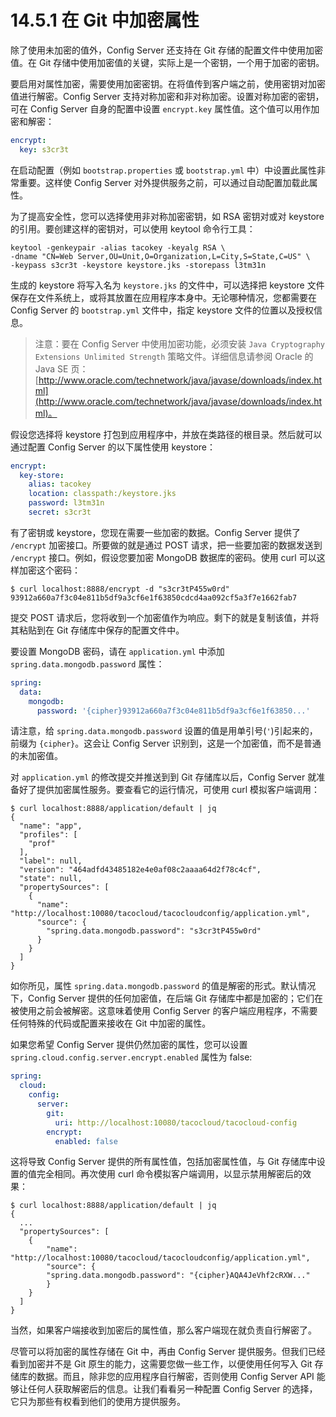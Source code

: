 # 14.5.1 在 Git 中加密属性

除了使用未加密的值外，Config Server 还支持在 Git 存储的配置文件中使用加密值。在 Git 存储中使用加密值的关键，实际上是一个密钥，一个用于加密的密钥。

要启用对属性加密，需要使用加密密钥。在将值传到客户端之前，使用密钥对加密值进行解密。Config Server 支持对称加密和非对称加密。设置对称加密的密钥，可在 Config Server 自身的配置中设置 `encrypt.key` 属性值。这个值可以用作加密和解密：

```yml
encrypt:
  key: s3cr3t
```

在启动配置（例如 `bootstrap.properties` 或 `bootstrap.yml` 中）中设置此属性非常重要。这样使 Config Server 对外提供服务之前，可以通过自动配置加载此属性。

为了提高安全性，您可以选择使用非对称加密密钥，如 RSA 密钥对或对 keystore 的引用。要创建这样的密钥对，可以使用 keytool 命令行工具：

```shell
keytool -genkeypair -alias tacokey -keyalg RSA \
-dname "CN=Web Server,OU=Unit,O=Organization,L=City,S=State,C=US" \
-keypass s3cr3t -keystore keystore.jks -storepass l3tm31n
```

生成的 keystore 将写入名为 `keystore.jks` 的文件中，可以选择把 keystore 文件保存在文件系统上，或将其放置在应用程序本身中。无论哪种情况，您都需要在 Config Server 的 `bootstrap.yml` 文件中，指定 keystore 文件的位置以及授权信息。

> 注意：要在 Config Server 中使用加密功能，必须安装 `Java Cryptography Extensions Unlimited Strength` 策略文件。详细信息请参阅 Oracle 的 Java SE 页：[http://www.oracle.com/technetwork/java/javase/downloads/index.html](http://www.oracle.com/technetwork/java/javase/downloads/index.html)。

假设您选择将 keystore 打包到应用程序中，并放在类路径的根目录。然后就可以通过配置 Config Server 的以下属性使用 keystore：

```yml
encrypt:
  key-store:
    alias: tacokey
    location: classpath:/keystore.jks
    password: l3tm31n
    secret: s3cr3t
```

有了密钥或 keystore，您现在需要一些加密的数据。Config Server 提供了 `/encrypt` 加密接口。所要做的就是通过 POST 请求，把一些要加密的数据发送到 `/encrypt` 接口。例如，假设您要加密 MongoDB 数据库的密码。使用 curl 可以这样加密这个密码：

```shell
$ curl localhost:8888/encrypt -d "s3cr3tP455w0rd"
93912a660a7f3c04e811b5df9a3cf6e1f63850cdcd4aa092cf5a3f7e1662fab7
```

提交 POST 请求后，您将收到一个加密值作为响应。剩下的就是复制该值，并将其粘贴到在 Git 存储库中保存的配置文件中。

要设置 MongoDB 密码，请在 `application.yml` 中添加 `spring.data.mongodb.password` 属性：

```yml
spring:
  data:
    mongodb:
      password: '{cipher}93912a660a7f3c04e811b5df9a3cf6e1f63850...'
```

请注意，给 `spring.data.mongodb.password` 设置的值是用单引号(`'`)引起来的，前缀为 `{cipher}`。这会让 Config Server 识别到，这是一个加密值，而不是普通的未加密值。

对 `application.yml` 的修改提交并推送到到 Git 存储库以后，Config Server 就准备好了提供加密属性服务。要查看它的运行情况，可使用 curl 模拟客户端调用：

```shell
$ curl localhost:8888/application/default | jq
{
  "name": "app",
  "profiles": [
    "prof"
  ],
  "label": null,
  "version": "464adfd43485182e4e0af08c2aaaa64d2f78c4cf",
  "state": null,
  "propertySources": [
    {
      "name": "http://localhost:10080/tacocloud/tacocloudconfig/application.yml",
      "source": {
        "spring.data.mongodb.password": "s3cr3tP455w0rd"
      }
    }
  ]
}
```

如你所见，属性 `spring.data.mongodb.password` 的值是解密的形式。默认情况下，Config Server 提供的任何加密值，在后端 Git 存储库中都是加密的；它们在被使用之前会被解密。这意味着使用 Config Server 的客户端应用程序，不需要任何特殊的代码或配置来接收在 Git 中加密的属性。

如果您希望 Config Server 提供仍然加密的属性，您可以设置 `spring.cloud.config.server.encrypt.enabled` 属性为 false:

```yml
spring:
  cloud:
    config:
      server:
        git:
          uri: http://localhost:10080/tacocloud/tacocloud-config
        encrypt:
          enabled: false
```

这将导致 Config Server 提供的所有属性值，包括加密属性值，与 Git 存储库中设置的值完全相同。再次使用 curl 命令模拟客户端调用，以显示禁用解密后的效果：

```shell
$ curl localhost:8888/application/default | jq
{
  ...
  "propertySources": [
    {
        "name": "http://localhost:10080/tacocloud/tacocloudconfig/application.yml",
        "source": {
        "spring.data.mongodb.password": "{cipher}AQA4JeVhf2cRXW..."
        }
    }
  ]
}
```

当然，如果客户端接收到加密后的属性值，那么客户端现在就负责自行解密了。

尽管可以将加密的属性存储在 Git 中，再由 Config Server 提供服务。但我们已经看到加密并不是 Git 原生的能力，这需要您做一些工作，以便使用任何写入 Git 存储库的数据。而且，除非您的应用程序自行解密，否则使用 Config Server API 能够让任何人获取解密后的信息。让我们看看另一种配置 Config Server 的选择，它只为那些有权看到他们的使用方提供服务。








